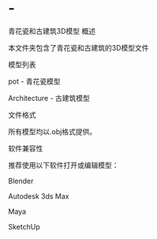 # -
青花瓷和古建筑3D模型
概述

本文件夹包含了青花瓷和古建筑的3D模型文件

模型列表

pot - 青花瓷模型

Architecture - 古建筑模型

文件格式

所有模型均以.obj格式提供。

软件兼容性

推荐使用以下软件打开或编辑模型：

Blender

Autodesk 3ds Max

Maya

SketchUp
